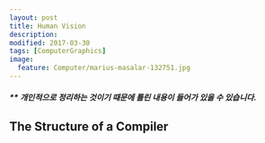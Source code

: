 ```yaml
---
layout: post
title: Human Vision
description:
modified: 2017-03-30
tags: [ComputerGraphics]
image:
  feature: Computer/marius-masalar-132751.jpg
---
```

##### ** 개인적으로 정리하는 것이기 때문에 틀린 내용이 들어가 있을 수 있습니다.

## The Structure of a Compiler
